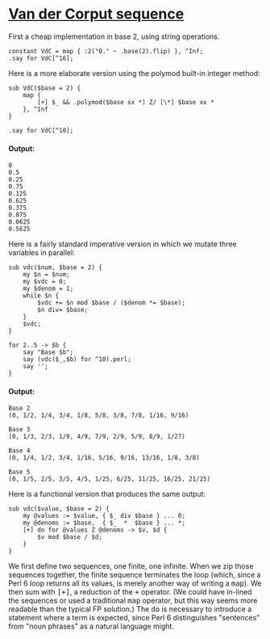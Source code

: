 [1]: http://rosettacode.org/wiki/Van_der_Corput_sequence

# [Van der Corput sequence][1]

First a cheap implementation in base 2, using string operations.

```perl6
constant VdC = map { :2("0." ~ .base(2).flip) }, ^Inf;
.say for VdC[^16];
```


Here is a more elaborate version using the polymod built-in integer method:

```perl6
sub VdC($base = 2) {
    map {
        [+] $_ && .polymod($base xx *) Z/ [\*] $base xx *
    }, ^Inf
}
 
.say for VdC[^10];
```

#### Output:
```
0
0.5
0.25
0.75
0.125
0.625
0.375
0.875
0.0625
0.5625
```


Here is a fairly standard imperative version in which we mutate three variables in parallel:

```perl6
sub vdc($num, $base = 2) {
    my $n = $num;
    my $vdc = 0;
    my $denom = 1;
    while $n {
        $vdc += $n mod $base / ($denom *= $base);
        $n div= $base;
    }
    $vdc;
}
 
for 2..5 -> $b {
    say "Base $b";
    say (vdc($_,$b) for ^10).perl;
    say '';
}
```

#### Output:
```
Base 2
(0, 1/2, 1/4, 3/4, 1/8, 5/8, 3/8, 7/8, 1/16, 9/16)

Base 3
(0, 1/3, 2/3, 1/9, 4/9, 7/9, 2/9, 5/9, 8/9, 1/27)

Base 4
(0, 1/4, 1/2, 3/4, 1/16, 5/16, 9/16, 13/16, 1/8, 3/8)

Base 5
(0, 1/5, 2/5, 3/5, 4/5, 1/25, 6/25, 11/25, 16/25, 21/25)
```


Here is a functional version that produces the same output:

```perl6
sub vdc($value, $base = 2) {
    my @values := $value, { $_ div $base } ... 0;
    my @denoms := $base,  { $_  *  $base } ... *;
    [+] do for @values Z @denoms -> $v, $d {
        $v mod $base / $d;
    }
}
```


We first define two sequences, one finite, one infinite.
When we zip those sequences together, the finite sequence terminates the loop (which, since a Perl&#160;6 loop returns all its values, is merely another way of writing a <tt>map</tt>).
We then sum with <tt>[+]</tt>, a reduction of the <tt>+</tt> operator.
(We could have in-lined the sequences or used a traditional <tt>map</tt> operator, but this way seems more readable than the typical FP solution.)
The <tt>do</tt> is necessary to introduce a statement where a term is expected, since Perl&#160;6 distinguishes "sentences" from "noun phrases" as a natural language might.